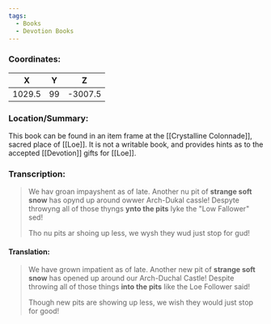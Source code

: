 ```yaml
---
tags:
  - Books
  - Devotion Books
---
```


### Coordinates:
| **X** | **Y**| **Z** |
|:-----:|:----:|:-----:|
|1029.5  |99   |-3007.5  |

### Location/Summary:
This book can be found in an item frame at the [[Crystalline Colonnade]], sacred place of [[Loe]]. It is not a writable book, and provides hints as to the accepted [[Devotion]] gifts for [[Loe]].

### Transcription:
> We hav groan impayshent as of late. Another nu pit of **strange soft snow** has opynd up around owwer Arch-Dukal cassle! Despyte throwyng all of those thyngs **ynto the pits** lyke the "Low Fallower" sed!
>
> Tho nu pits ar shoing up less, we wysh they wud just stop for gud!

#### Translation:
> We have grown impatient as of late. Another new pit of **strange soft snow** has opened up around our Arch-Duchal Castle! Despite throwing all of those things **into the pits** like the Loe Follower said!
>
> Though new pits are showing up less, we wish they would just stop for good!

